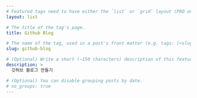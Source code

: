 ```yaml
---
# Featured tags need to have either the `list` or `grid` layout (PRO only).
layout: list

# The title of the tag's page.
title: Github Blog

# The name of the tag, used in a post's front matter (e.g. tags: [<slug>]).
slug: github-blog

# (Optional) Write a short (~150 characters) description of this featured tag.
description: >
  깃허브 블로그 만들기

# (Optional) You can disable grouping posts by date.
# no_groups: true
---
```

